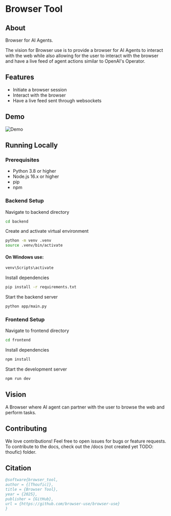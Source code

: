 # Browser Tool

## About

Browser for AI Agents.

The vision for Browser use is to provide a browser for AI Agents to interact with the web while also allowing for the user to interact with the browser and have a live feed of agent actions similar to OpenAI's Operator.

## Features

- Initiate a browser session
- Interact with the browser
- Have a live feed sent through websockets

## Demo

![Demo](https://www.loom.com/share/2ff8f35249b744bc9761431ab94761ee?sid=b609907f-3d50-4e5b-9d3e-9f17f91bcc36)

## Running Locally

### Prerequisites

- Python 3.8 or higher
- Node.js 16.x or higher
- pip
- npm

### Backend Setup

Navigate to backend directory

```bash
cd backend
```

Create and activate virtual environment

```bash
python -m venv .venv
source .venv/bin/activate
```

#### On Windows use:

```bash
venv\Scripts\activate
```

Install dependencies

```bash
pip install -r requirements.txt
```

Start the backend server

```bash
python app/main.py
```

### Frontend Setup

Navigate to frontend directory

```bash
cd frontend
```

Install dependencies

```bash
npm install
```

Start the development server

```bash
npm run dev
```

## Vision

A Browser where AI agent can partner with the user to browse the web and perform tasks.

## Contributing

We love contributions! Feel free to open issues for bugs or feature requests. To contribute to the docs, check out the /docs (not created yet TODO: thoufic) folder.

## Citation

```bibtex
@software{browser_tool,
author = {[Thoufic]},
title = {Browser Tool},
year = {2025},
publisher = {GitHub},
url = {https://github.com/browser-use/browser-use}
}
```
